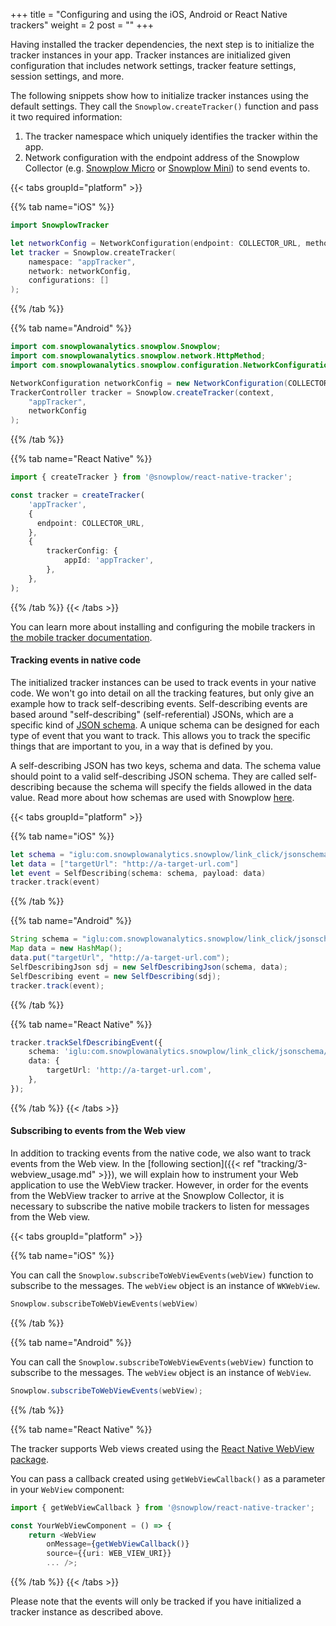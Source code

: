 +++
title = "Configuring and using the iOS, Android or React Native trackers"
weight = 2
post = ""
+++

Having installed the tracker dependencies, the next step is to initialize the tracker instances in your app.
Tracker instances are initialized given configuration that includes network settings, tracker feature settings, session settings, and more.

The following snippets show how to initialize tracker instances using the default settings.
They call the `Snowplow.createTracker()` function and pass it two required information:

1. The tracker namespace which uniquely identifies the tracker within the app.
2. Network configuration with the endpoint address of the Snowplow Collector (e.g. [Snowplow Micro](https://docs.snowplowanalytics.com/docs/understanding-your-pipeline/what-is-snowplow-micro/) or [Snowplow Mini](https://docs.snowplowanalytics.com/docs/understanding-your-pipeline/what-is-snowplow-mini/)) to send events to.

{{< tabs groupId="platform" >}}

{{% tab name="iOS" %}}

```swift
import SnowplowTracker

let networkConfig = NetworkConfiguration(endpoint: COLLECTOR_URL, method: .post)
let tracker = Snowplow.createTracker(
    namespace: "appTracker",
    network: networkConfig,
    configurations: []
);
```

{{% /tab %}}

{{% tab name="Android" %}}

```java
import com.snowplowanalytics.snowplow.Snowplow;
import com.snowplowanalytics.snowplow.network.HttpMethod;
import com.snowplowanalytics.snowplow.configuration.NetworkConfiguration;

NetworkConfiguration networkConfig = new NetworkConfiguration(COLLECTOR_URL, HttpMethod.POST);
TrackerController tracker = Snowplow.createTracker(context,
    "appTracker",
    networkConfig
);
```

{{% /tab %}}

{{% tab name="React Native" %}}

```typescript
import { createTracker } from '@snowplow/react-native-tracker';

const tracker = createTracker(
    'appTracker',
    {
      endpoint: COLLECTOR_URL,
    },
    {
        trackerConfig: {
            appId: 'appTracker',
        },
    },
);
```

{{% /tab %}}
{{< /tabs >}}

You can learn more about installing and configuring the mobile trackers in [the mobile tracker documentation](https://docs.snowplowanalytics.com/docs/collecting-data/collecting-from-own-applications/mobile-trackers/mobile-trackers-v3-0/introduction/).

#### Tracking events in native code

The initialized tracker instances can be used to track events in your native code.
We won't go into detail on all the tracking features, but only give an example how to track self-describing events.
Self-describing events are based around "self-describing" (self-referential) JSONs, which are a specific kind of [JSON schema](http://json-schema.org/).
A unique schema can be designed for each type of event that you want to track.
This allows you to track the specific things that are important to you, in a way that is defined by you.

A self-describing JSON has two keys, schema and data.
The schema value should point to a valid self-describing JSON schema.
They are called self-describing because the schema will specify the fields allowed in the data value.
Read more about how schemas are used with Snowplow [here](https://docs.snowplowanalytics.com/docs/understanding-tracking-design/understanding-schemas-and-validation/).

{{< tabs groupId="platform" >}}

{{% tab name="iOS" %}}

```swift
let schema = "iglu:com.snowplowanalytics.snowplow/link_click/jsonschema/1-0-1"
let data = ["targetUrl": "http://a-target-url.com"]
let event = SelfDescribing(schema: schema, payload: data)       
tracker.track(event)
```

{{% /tab %}}

{{% tab name="Android" %}}

```java
String schema = "iglu:com.snowplowanalytics.snowplow/link_click/jsonschema/1-0-1";
Map data = new HashMap();
data.put("targetUrl", "http://a-target-url.com");
SelfDescribingJson sdj = new SelfDescribingJson(schema, data);
SelfDescribing event = new SelfDescribing(sdj);
tracker.track(event);
```

{{% /tab %}}

{{% tab name="React Native" %}}

```typescript
tracker.trackSelfDescribingEvent({
    schema: 'iglu:com.snowplowanalytics.snowplow/link_click/jsonschema/1-0-1',
    data: {
        targetUrl: 'http://a-target-url.com',
    },
});
```

{{% /tab %}}
{{< /tabs >}}

#### Subscribing to events from the Web view

In addition to tracking events from the native code, we also want to track events from the Web view.
In the [following section]({{< ref "tracking/3-webview_usage.md" >}}), we will explain how to instrument your Web application to use the WebView tracker.
However, in order for the events from the WebView tracker to arrive at the Snowplow Collector, it is necessary to subscribe the native mobile trackers to listen for messages from the Web view.

{{< tabs groupId="platform" >}}

{{% tab name="iOS" %}}

You can call the `Snowplow.subscribeToWebViewEvents(webView)` function to subscribe to the messages.
The `webView` object is an instance of `WKWebView`.

```swift
Snowplow.subscribeToWebViewEvents(webView)
```

{{% /tab %}}

{{% tab name="Android" %}}

You can call the `Snowplow.subscribeToWebViewEvents(webView)` function to subscribe to the messages.
The `webView` object is an instance of `WebView`.

```java
Snowplow.subscribeToWebViewEvents(webView);
```

{{% /tab %}}

{{% tab name="React Native" %}}

The tracker supports Web views created using the [React Native WebView package](https://www.npmjs.com/package/react-native-webview).

You can pass a callback created using `getWebViewCallback()` as a parameter in your `WebView` component:

```typescript
import { getWebViewCallback } from '@snowplow/react-native-tracker';

const YourWebViewComponent = () => {
    return <WebView
        onMessage={getWebViewCallback()}
        source={{uri: WEB_VIEW_URI}}
        ... />;
```

{{% /tab %}}
{{< /tabs >}}

Please note that the events will only be tracked if you have initialized a tracker instance as described above.
